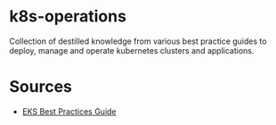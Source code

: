 # k8s-operations
Collection of destilled knowledge from various best practice guides to deploy, manage and operate kubernetes clusters and applications.

# Sources
* [EKS Best Practices Guide](https://aws.github.io/aws-eks-best-practices/)
